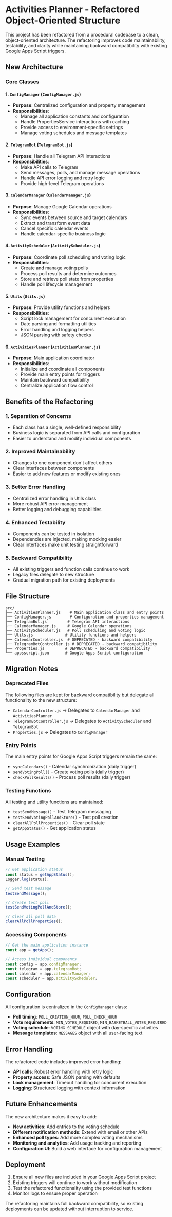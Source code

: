 # Activities Planner - Refactored Object-Oriented Structure

This project has been refactored from a procedural codebase to a clean, object-oriented architecture. The refactoring improves code maintainability, testability, and clarity while maintaining backward compatibility with existing Google Apps Script triggers.

## New Architecture

### Core Classes

#### 1. `ConfigManager` (`ConfigManager.js`)
- **Purpose**: Centralized configuration and property management
- **Responsibilities**:
  - Manage all application constants and configuration
  - Handle PropertiesService interactions with caching
  - Provide access to environment-specific settings
  - Manage voting schedules and message templates

#### 2. `TelegramBot` (`TelegramBot.js`)
- **Purpose**: Handle all Telegram API interactions
- **Responsibilities**:
  - Make API calls to Telegram
  - Send messages, polls, and manage message operations
  - Handle API error logging and retry logic
  - Provide high-level Telegram operations

#### 3. `CalendarManager` (`CalendarManager.js`)
- **Purpose**: Manage Google Calendar operations
- **Responsibilities**:
  - Sync events between source and target calendars
  - Extract and transform event data
  - Cancel specific calendar events
  - Handle calendar-specific business logic

#### 4. `ActivityScheduler` (`ActivityScheduler.js`)
- **Purpose**: Coordinate poll scheduling and voting logic
- **Responsibilities**:
  - Create and manage voting polls
  - Process poll results and determine outcomes
  - Store and retrieve poll state from properties
  - Handle poll lifecycle management

#### 5. `Utils` (`Utils.js`)
- **Purpose**: Provide utility functions and helpers
- **Responsibilities**:
  - Script lock management for concurrent execution
  - Date parsing and formatting utilities
  - Error handling and logging helpers
  - JSON parsing with safety checks

#### 6. `ActivitiesPlanner` (`ActivitiesPlanner.js`)
- **Purpose**: Main application coordinator
- **Responsibilities**:
  - Initialize and coordinate all components
  - Provide main entry points for triggers
  - Maintain backward compatibility
  - Centralize application flow control

## Benefits of the Refactoring

### 1. **Separation of Concerns**
- Each class has a single, well-defined responsibility
- Business logic is separated from API calls and configuration
- Easier to understand and modify individual components

### 2. **Improved Maintainability**
- Changes to one component don't affect others
- Clear interfaces between components
- Easier to add new features or modify existing ones

### 3. **Better Error Handling**
- Centralized error handling in Utils class
- More robust API error management
- Better logging and debugging capabilities

### 4. **Enhanced Testability**
- Components can be tested in isolation
- Dependencies are injected, making mocking easier
- Clear interfaces make unit testing straightforward

### 5. **Backward Compatibility**
- All existing triggers and function calls continue to work
- Legacy files delegate to new structure
- Gradual migration path for existing deployments

## File Structure

```
src/
├── ActivitiesPlanner.js    # Main application class and entry points
├── ConfigManager.js        # Configuration and properties management
├── TelegramBot.js         # Telegram API interactions
├── CalendarManager.js     # Google Calendar operations
├── ActivityScheduler.js   # Poll scheduling and voting logic
├── Utils.js              # Utility functions and helpers
├── CalendarController.js  # DEPRECATED - backward compatibility
├── TelegramBotController.js # DEPRECATED - backward compatibility
├── Properties.js         # DEPRECATED - backward compatibility
└── appsscript.json       # Google Apps Script configuration
```

## Migration Notes

### Deprecated Files
The following files are kept for backward compatibility but delegate all functionality to the new structure:
- `CalendarController.js` → Delegates to `CalendarManager` and `ActivitiesPlanner`
- `TelegramBotController.js` → Delegates to `ActivityScheduler` and `TelegramBot`
- `Properties.js` → Delegates to `ConfigManager`

### Entry Points
The main entry points for Google Apps Script triggers remain the same:
- `syncCalendars()` - Calendar synchronization (daily trigger)
- `sendVotingPoll()` - Create voting polls (daily trigger)
- `checkPollResults()` - Process poll results (daily trigger)

### Testing Functions
All testing and utility functions are maintained:
- `testSendMessage()` - Test Telegram messaging
- `testSendVotingPollAndStore()` - Test poll creation
- `clearAllPollProperties()` - Clear poll state
- `getAppStatus()` - Get application status

## Usage Examples

### Manual Testing
```javascript
// Get application status
const status = getAppStatus();
Logger.log(status);

// Send test message
testSendMessage();

// Create test poll
testSendVotingPollAndStore();

// Clear all poll data
clearAllPollProperties();
```

### Accessing Components
```javascript
// Get the main application instance
const app = getApp();

// Access individual components
const config = app.configManager;
const telegram = app.telegramBot;
const calendar = app.calendarManager;
const scheduler = app.activityScheduler;
```

## Configuration

All configuration is centralized in the `ConfigManager` class:

- **Poll timing**: `POLL_CREATION_HOUR`, `POLL_CHECK_HOUR`
- **Vote requirements**: `MIN_VOTES_REQUIRED`, `MIN_BASKETBALL_VOTES_REQUIRED`
- **Voting schedule**: `VOTING_SCHEDULE` object with day-specific activities
- **Message templates**: `MESSAGES` object with all user-facing text

## Error Handling

The refactored code includes improved error handling:

- **API calls**: Robust error handling with retry logic
- **Property access**: Safe JSON parsing with defaults
- **Lock management**: Timeout handling for concurrent execution
- **Logging**: Structured logging with context information

## Future Enhancements

The new architecture makes it easy to add:

- **New activities**: Add entries to the voting schedule
- **Different notification methods**: Extend with email or other APIs
- **Enhanced poll types**: Add more complex voting mechanisms
- **Monitoring and analytics**: Add usage tracking and reporting
- **Configuration UI**: Build a web interface for configuration management

## Deployment

1. Ensure all new files are included in your Google Apps Script project
2. Existing triggers will continue to work without modification
3. Test the refactored functionality using the provided test functions
4. Monitor logs to ensure proper operation

The refactoring maintains full backward compatibility, so existing deployments can be updated without interruption to service.
